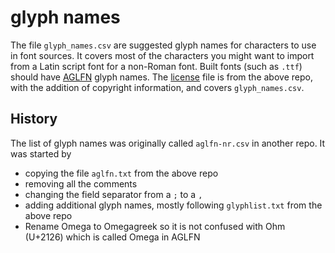 # glyph names

The file `glyph_names.csv` are suggested glyph names for characters to use in font sources.
It covers most of the characters you might want to import from a Latin script font for a non-Roman font.
Built fonts (such as `.ttf`) should have [AGLFN](https://github.com/adobe-type-tools/agl-aglfn) glyph names.
The [license](LICENSE.md) file is from the above repo, with the addition of copyright information,
and covers `glyph_names.csv`.

## History

The list of glyph names was originally called `aglfn-nr.csv` in another repo.
It was started by
- copying the file `aglfn.txt` from the above repo
- removing all the comments
- changing the field separator from a `;` to a `,`
- adding additional glyph names, mostly following `glyphlist.txt` from the above repo
- Rename Omega to Omegagreek so it is not confused with Ohm (U+2126) which is called Omega in AGLFN
